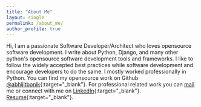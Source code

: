 ```yaml
---
title: "About Me"
layout: single
permalink: /about_me/
author_profile: true
---
```


Hi, I am a passionate Software Developer/Architect who loves opensource software development. I write about Python, Django, and many other python's opensource software development tools and frameworks. I like to follow the widely accepted best practices while software development and encourage developers to do the same. I mostly worked professionally in Python. You can find my opensource work on Github [@abhijitbonik](https://github.com/abhijitbonik/){:target="_blank"}. For professional related work you can [mail]("mailto:abhijitbonik@gmail.com") me or connect with me on [LinkedIn](https://www.linkedin.com/in/abhijitbonik/){:target="_blank"}. [Resume](https://abhijitbonik.github.io/resume/){:target="_blank"}.